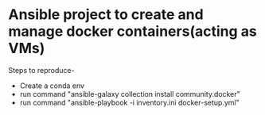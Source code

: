 # Ansible project to create and manage docker containers(acting as VMs)
Steps to reproduce-
- Create a conda env
- run command "ansible-galaxy collection install community.docker"
- run command "ansible-playbook -i inventory.ini docker-setup.yml"
